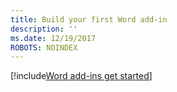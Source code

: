 ```yaml
---
title: Build your first Word add-in
description: ''
ms.date: 12/19/2017
ROBOTS: NOINDEX
---
```


[!include[Word add-ins get started](../includes/file-get-started-word.md)]
